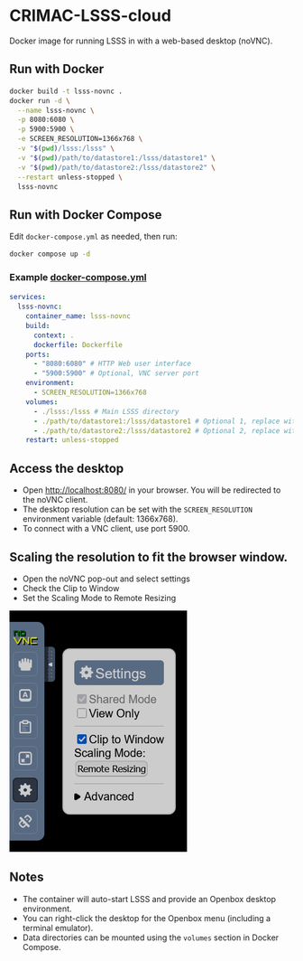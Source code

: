 # CRIMAC-LSSS-cloud

Docker image for running LSSS in with a web-based desktop (noVNC).

## Run with Docker

```sh
docker build -t lsss-novnc .
docker run -d \
  --name lsss-novnc \
  -p 8080:6080 \
  -p 5900:5900 \
  -e SCREEN_RESOLUTION=1366x768 \
  -v "$(pwd)/lsss:/lsss" \
  -v "$(pwd)/path/to/datastore1:/lsss/datastore1" \
  -v "$(pwd)/path/to/datastore2:/lsss/datastore2" \
  --restart unless-stopped \
  lsss-novnc
```

## Run with Docker Compose
Edit `docker-compose.yml` as needed, then run:

```sh
docker compose up -d
```

### Example [docker-compose.yml](docker/docker-compose.yml)
```yaml
services:
  lsss-novnc:
    container_name: lsss-novnc
    build:
      context: .
      dockerfile: Dockerfile
    ports:
      - "8080:6080" # HTTP Web user interface
      - "5900:5900" # Optional, VNC server port
    environment:
      - SCREEN_RESOLUTION=1366x768
    volumes:
      - ./lsss:/lsss # Main LSSS directory
      - ./path/to/datastore1:/lsss/datastore1 # Optional 1, replace with actual path
      - ./path/to/datastore2:/lsss/datastore2 # Optional 2, replace with actual path
    restart: unless-stopped
```

## Access the desktop
- Open [http://localhost:8080/](http://localhost:8080/) in your browser. You will be redirected to the noVNC client.
- The desktop resolution can be set with the `SCREEN_RESOLUTION` environment variable (default: 1366x768).
- To connect with a VNC client, use port 5900.

## Scaling the resolution to fit the browser window.

- Open the noVNC pop-out and select settings
- Check the Clip to Window
- Set the Scaling Mode to Remote Resizing

![Screenshot](novnc-screenshot.png)

## Notes
- The container will auto-start LSSS and provide an Openbox desktop environment.
- You can right-click the desktop for the Openbox menu (including a terminal emulator).
- Data directories can be mounted using the `volumes` section in Docker Compose.